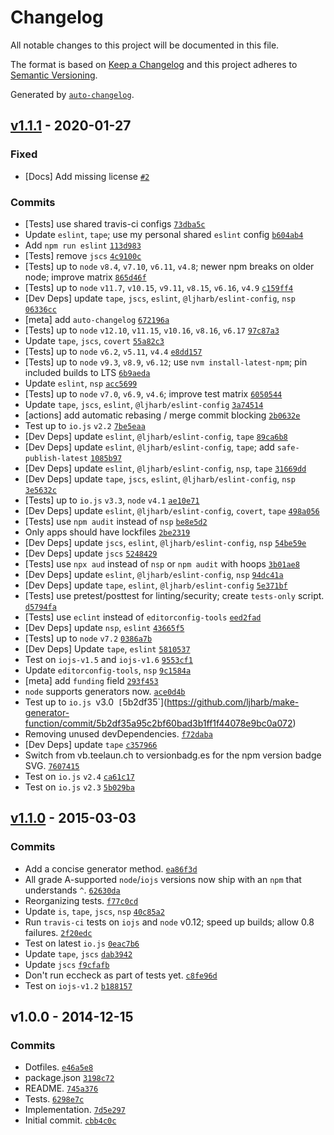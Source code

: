 # Changelog

All notable changes to this project will be documented in this file.

The format is based on [Keep a Changelog](https://keepachangelog.com/en/1.0.0/)
and this project adheres to [Semantic Versioning](https://semver.org/spec/v2.0.0.html).

Generated by [`auto-changelog`](https://github.com/CookPete/auto-changelog).

## [v1.1.1](https://github.com/ljharb/make-generator-function/compare/v1.1.0...v1.1.1) - 2020-01-27

### Fixed

- [Docs] Add missing license [`#2`](https://github.com/ljharb/make-generator-function/issues/2)

### Commits

- [Tests] use shared travis-ci configs [`73dba5c`](https://github.com/ljharb/make-generator-function/commit/73dba5ca0ecc61b04aedf4143a5bf00d779053a8)
- Update `eslint`, `tape`; use my personal shared `eslint` config [`b604ab4`](https://github.com/ljharb/make-generator-function/commit/b604ab4f282726d6b0b499d5254d8219fd8ada05)
- Add `npm run eslint` [`113d983`](https://github.com/ljharb/make-generator-function/commit/113d983d0be9f50f63639c9ff90d513d4144749a)
- [Tests] remove `jscs` [`4c9100c`](https://github.com/ljharb/make-generator-function/commit/4c9100c5a3891f2d6928ed8978142fc672213100)
- [Tests] up to `node` `v8.4`, `v7.10`, `v6.11`, `v4.8`; newer npm breaks on older node; improve matrix [`865d46f`](https://github.com/ljharb/make-generator-function/commit/865d46f234f8f69dec206f7650dfff1eec038d0e)
- [Tests] up to `node` `v11.7`, `v10.15`, `v9.11`, `v8.15`, `v6.16`, `v4.9` [`c159ff4`](https://github.com/ljharb/make-generator-function/commit/c159ff4db6d10e52718cbadec1133e4823c8a61c)
- [Dev Deps] update `tape`, `jscs`, `eslint`, `@ljharb/eslint-config`, `nsp` [`06336cc`](https://github.com/ljharb/make-generator-function/commit/06336ccd298d959c7e7f7ed9794aa25f9fdebcbb)
- [meta] add `auto-changelog` [`672196a`](https://github.com/ljharb/make-generator-function/commit/672196a9309a7db1830a70921567798fe5e5b371)
- [Tests] up to `node` `v12.10`, `v11.15`, `v10.16`, `v8.16`, `v6.17` [`97c87a3`](https://github.com/ljharb/make-generator-function/commit/97c87a37509f67a90bb01b7e7216fb8b36a2d0f5)
- Update `tape`, `jscs`, `covert` [`55a82c3`](https://github.com/ljharb/make-generator-function/commit/55a82c3050f036bed5269b88f85f3e9db25c0fd2)
- [Tests] up to `node` `v6.2`, `v5.11`, `v4.4` [`e8dd157`](https://github.com/ljharb/make-generator-function/commit/e8dd157e88bd4d003bfa2348497049ef59911d13)
- [Tests] up to `node` `v9.3`, `v8.9`, `v6.12`; use `nvm install-latest-npm`; pin included builds to LTS [`6b9aeda`](https://github.com/ljharb/make-generator-function/commit/6b9aeda6bdeaff473ddd48b1fc8fcb6e132054b4)
- Update `eslint`, `nsp` [`acc5699`](https://github.com/ljharb/make-generator-function/commit/acc5699477ca483b6d0d6f4694b4d5f020d2e709)
- [Tests] up to `node` `v7.0`, `v6.9`, `v4.6`; improve test matrix [`6050544`](https://github.com/ljharb/make-generator-function/commit/6050544a17e69704f36f8853f3bcc21a754c02dc)
- Update `tape`, `jscs`, `eslint`, `@ljharb/eslint-config` [`3a74514`](https://github.com/ljharb/make-generator-function/commit/3a7451468dae605b3987dc9ec3cc6c204f9771dd)
- [actions] add automatic rebasing / merge commit blocking [`2b0632e`](https://github.com/ljharb/make-generator-function/commit/2b0632e7195630256add3a2f5ba747262e553aac)
- Test up to `io.js` `v2.2` [`7be5eaa`](https://github.com/ljharb/make-generator-function/commit/7be5eaa68e6a5a4151ab5eb7b6a1cd6857e28a69)
- [Dev Deps] update `eslint`, `@ljharb/eslint-config`, `tape` [`89ca6b8`](https://github.com/ljharb/make-generator-function/commit/89ca6b808a2775f07cdda100f92436d38507a7b7)
- [Dev Deps] update `eslint`, `@ljharb/eslint-config`, `tape`; add `safe-publish-latest` [`1085b97`](https://github.com/ljharb/make-generator-function/commit/1085b97777dc3e6a921067e665f420acf8a088df)
- [Dev Deps] update `eslint`, `@ljharb/eslint-config`, `nsp`, `tape` [`31669dd`](https://github.com/ljharb/make-generator-function/commit/31669dd2fdf50221761f5e245a636a60cbc725d7)
- [Dev Deps] update `tape`, `jscs`, `eslint`, `@ljharb/eslint-config`, `nsp` [`3e5632c`](https://github.com/ljharb/make-generator-function/commit/3e5632c60309b688c6f6f0e9f1be3983fa7e6568)
- [Tests] up to `io.js` `v3.3`, `node` `v4.1` [`ae10e71`](https://github.com/ljharb/make-generator-function/commit/ae10e71b9bd83b68e33a3663f70efc3245d45b41)
- [Dev Deps] update `eslint`, `@ljharb/eslint-config`, `covert`, `tape` [`498a056`](https://github.com/ljharb/make-generator-function/commit/498a05681fe60fddce0f533c958865a9d042dfd6)
- [Tests] use `npm audit` instead of `nsp` [`be8e5d2`](https://github.com/ljharb/make-generator-function/commit/be8e5d290d320b017af6d31a102be1d6b6b84e3d)
- Only apps should have lockfiles [`2be2319`](https://github.com/ljharb/make-generator-function/commit/2be2319d558eafb89834e4888615af86fdbd3383)
- [Dev Deps] update `jscs`, `eslint`, `@ljharb/eslint-config`, `nsp` [`54be59e`](https://github.com/ljharb/make-generator-function/commit/54be59eefaafb025109119d92a371a0a2539bcae)
- [Dev Deps] update `jscs` [`5248429`](https://github.com/ljharb/make-generator-function/commit/5248429af6b0be1659ea7793811b1597a380c172)
- [Tests] use `npx aud` instead of `nsp` or `npm audit` with hoops [`3b01ae8`](https://github.com/ljharb/make-generator-function/commit/3b01ae8114988d057cb79ed35a9e835954e821d4)
- [Dev Deps] update `eslint`, `@ljharb/eslint-config`, `nsp` [`94dc41a`](https://github.com/ljharb/make-generator-function/commit/94dc41a31568eae4110a10eef37a5b1de0f37d9b)
- [Dev Deps] update `tape`, `eslint`, `@ljharb/eslint-config` [`5e371bf`](https://github.com/ljharb/make-generator-function/commit/5e371bf9dec98bdf92b47ab5ad17ec0e565e58c0)
- [Tests] use pretest/posttest for linting/security; create `tests-only` script. [`d5794fa`](https://github.com/ljharb/make-generator-function/commit/d5794fa7f1bbf934dc30fcdea2cf6b7cc3eb9ff6)
- [Tests] use `eclint` instead of `editorconfig-tools` [`eed2fad`](https://github.com/ljharb/make-generator-function/commit/eed2fadcebfce81b2624a24b1e76259c560e249a)
- [Dev Deps] update `nsp`, `eslint` [`43665f5`](https://github.com/ljharb/make-generator-function/commit/43665f50b91495587784ee2f60ba79a5ad8a43d1)
- [Tests] up to `node` `v7.2` [`0386a7b`](https://github.com/ljharb/make-generator-function/commit/0386a7b4dd77d201c12329111fad8bc033ca08db)
- [Dev Deps] Update `tape`, `eslint` [`5810537`](https://github.com/ljharb/make-generator-function/commit/5810537b9293440b5c670e6179ff945bea4bc912)
- Test on `iojs-v1.5` and `iojs-v1.6` [`9553cf1`](https://github.com/ljharb/make-generator-function/commit/9553cf102d7473157fd8255c52cfe951eaeb5175)
- Update `editorconfig-tools`, `nsp` [`9c1584a`](https://github.com/ljharb/make-generator-function/commit/9c1584aa8815f74ba6f6fb4f1d2fc574f81731ee)
- [meta] add `funding` field [`293f453`](https://github.com/ljharb/make-generator-function/commit/293f4535e15a72f2dc59ed44a657c606fdaaae74)
- `node` supports generators now. [`ace0d4b`](https://github.com/ljharb/make-generator-function/commit/ace0d4b050aa19e79da6f6b5d285336564a01e92)
- Test up to `io.js `v3.0` [`5b2df35`](https://github.com/ljharb/make-generator-function/commit/5b2df35a95c2bf60bad3b1ff1f44078e9bc0a072)
- Removing unused devDependencies. [`f72daba`](https://github.com/ljharb/make-generator-function/commit/f72daba16c1cbd3a46a8095f7e09f43e39c98cf4)
- [Dev Deps] update `tape` [`c357966`](https://github.com/ljharb/make-generator-function/commit/c35796636dcaeaeaa7038e567723babab6e5a3f5)
- Switch from vb.teelaun.ch to versionbadg.es for the npm version badge SVG. [`7607415`](https://github.com/ljharb/make-generator-function/commit/76074156dd28d81d958d675200fa1fa6313e4c48)
- Test on `io.js` `v2.4` [`ca61c17`](https://github.com/ljharb/make-generator-function/commit/ca61c174bda520abb4b07381c61dd1b950d62497)
- Test on `io.js` `v2.3` [`5b029ba`](https://github.com/ljharb/make-generator-function/commit/5b029ba8c92ffdd58127963cf03e98864c557968)

## [v1.1.0](https://github.com/ljharb/make-generator-function/compare/v1.0.0...v1.1.0) - 2015-03-03

### Commits

- Add a concise generator method. [`ea86f3d`](https://github.com/ljharb/make-generator-function/commit/ea86f3df4565ce6e0f39745921dcb8b79295ea09)
- All grade A-supported `node`/`iojs` versions now ship with an `npm` that understands `^`. [`62630da`](https://github.com/ljharb/make-generator-function/commit/62630da0cb6a95b74e01337768bf8155e3f9301e)
- Reorganizing tests. [`f77c0cd`](https://github.com/ljharb/make-generator-function/commit/f77c0cd2903a4967f10ee72cc0b845846d82f9c7)
- Update `is`, `tape`, `jscs`, `nsp` [`40c85a2`](https://github.com/ljharb/make-generator-function/commit/40c85a261343ced20aa49c0dce092d252dea9b85)
- Run `travis-ci` tests on `iojs` and `node` v0.12; speed up builds; allow 0.8 failures. [`2f20edc`](https://github.com/ljharb/make-generator-function/commit/2f20edc19142f72c6754bfec1fded309d33142b3)
- Test on latest `io.js` [`0eac7b6`](https://github.com/ljharb/make-generator-function/commit/0eac7b6c268c6c8b26a4d7f317d273ef6ac7c63c)
- Update `tape`, `jscs` [`dab3942`](https://github.com/ljharb/make-generator-function/commit/dab3942b0a873779726536345ca1128b933dddff)
- Update `jscs` [`f9cfafb`](https://github.com/ljharb/make-generator-function/commit/f9cfafb2eec8d2f3bfd5bd08ea7274ae3db99d1e)
- Don't run eccheck as part of tests yet. [`c8fe96d`](https://github.com/ljharb/make-generator-function/commit/c8fe96d983c36bd91e1b6d809aacecea0e314ca5)
- Test on `iojs-v1.2` [`b188157`](https://github.com/ljharb/make-generator-function/commit/b18815735c496e49f3b12c875adf279bae262a7e)

## v1.0.0 - 2014-12-15

### Commits

- Dotfiles. [`e46a5e8`](https://github.com/ljharb/make-generator-function/commit/e46a5e8a3bf643ac2b409a5520a9ea6b2dfede8c)
- package.json [`3198c72`](https://github.com/ljharb/make-generator-function/commit/3198c72c00d01cc37cfa84ba02c770a2075a51bb)
- README. [`745a376`](https://github.com/ljharb/make-generator-function/commit/745a376ea5d159ec2482c9353eef61e0321192ce)
- Tests. [`6298e7c`](https://github.com/ljharb/make-generator-function/commit/6298e7cd6d237ddce2f1d4aedfbdf84f02cc6c17)
- Implementation. [`7d5e297`](https://github.com/ljharb/make-generator-function/commit/7d5e297069acf8f7fdb123a0520a6f0481bf9a08)
- Initial commit. [`cbb4c0c`](https://github.com/ljharb/make-generator-function/commit/cbb4c0cf6ee16d14626ebdf25ee9cce74c0916f6)
